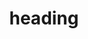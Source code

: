 ---
date:  ""
draft: false
title: "heading"
short: "heading"
thumb:
    image: "cover.jpg"
    anima: ""
    video: ""
layout: ""
weight: 4
lister: 2
format:
    media: "article"
    model: ""
    datum:
        data: ""
require:
    - prop: ""
      name: ""
      icon: ""
      desc: ""
metadata:
    index: false
    thumb: "cover.jpg"
    group: []
    author: ["Al Muhdil Karim"]
description: "Memberikan struktur, urutan, dan penekanan untuk judul dokumen."
---